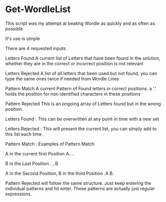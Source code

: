 ﻿# Get-WordleList
This script was my attempt at beating Wordle as quickly and as often as possible

It's use is simple

There are 4 requested inputs

Letters Found
A current list of Letters that have been found in the solution, whether they are in the correct or incorrect position is not relevant

Letters Rejected
A list of all letters that been used but not found, you can type the same ones twice if needed from Wordle Lines

Pattern Match
A current Pattern of Found letters in correct positions. a '.' holds the position for non identified characters in these positions

Pattern Rejected
This is an ongoing array of Letters found but in the wrong position.

Letters Found : This can be overwritten at any point in time with a new set

Letters Rejected : This will present the current list, you can simply add to this list each time.

Pattern Match : Examples of Pattern Match

A in the current first Position
A....

B in the Last Position
....B

A in the Second Position, B in the third Position
.A.B.

Pattern Rejected will follow the same structure.  Just keep entering the individual patterns and hit enter.
These patterns are actually just regular expressions.
